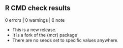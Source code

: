 ## R CMD check results

0 errors | 0 warnings | 0 note

* This is a new release.
* It is a fork of the {mcr} package
* There are no seeds set to specific values anywhere. 
